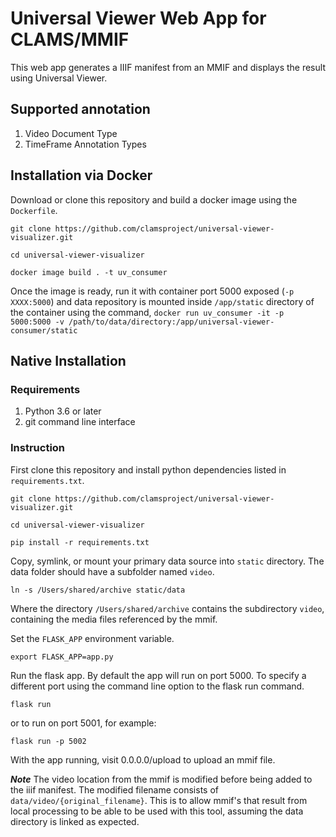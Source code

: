 # Universal Viewer Web App for CLAMS/MMIF

This web app generates a IIIF manifest from an MMIF and displays the result using Universal Viewer.

## Supported annotation

1. Video Document Type
1. TimeFrame Annotation Types

## Installation via Docker 

Download or clone this repository and build a docker image using the `Dockerfile`.

```git clone https://github.com/clamsproject/universal-viewer-visualizer.git```

```cd universal-viewer-visualizer```

```docker image build . -t uv_consumer```

Once the image is ready, run it with container port 5000  exposed (`-p XXXX:5000`) and data repository is mounted inside `/app/static` directory of the container using  the command, ```docker run uv_consumer -it -p 5000:5000 -v /path/to/data/directory:/app/universal-viewer-consumer/static```

## Native Installation

### Requirements

1. Python 3.6 or later
1. git command line interface

### Instruction
First clone this repository and install python dependencies listed in `requirements.txt`.

```git clone https://github.com/clamsproject/universal-viewer-visualizer.git```

```cd universal-viewer-visualizer```

```pip install -r requirements.txt```

Copy, symlink, or mount your primary data source into `static` directory. The data folder should have a subfolder named `video`.

```ln -s /Users/shared/archive static/data```

Where the directory `/Users/shared/archive` contains the subdirectory `video`, containing the media files referenced by the mmif.

Set the `FLASK_APP` environment variable. 

```export FLASK_APP=app.py```

Run the flask app. By default the app will run on port 5000. To specify a different port using the command line option to the flask run command.

```flask run```

or to run on port 5001, for example:

```flask run -p 5002```

With the app running, visit 0.0.0.0/upload to upload an mmif file. 

***Note***
The video location from the mmif is modified before being added to the iiif manifest. The modified filename consists of `data/video/{original_filename}`. This is to allow mmif's that result from local processing to be able to be used with this tool, assuming the data directory is linked as expected.



